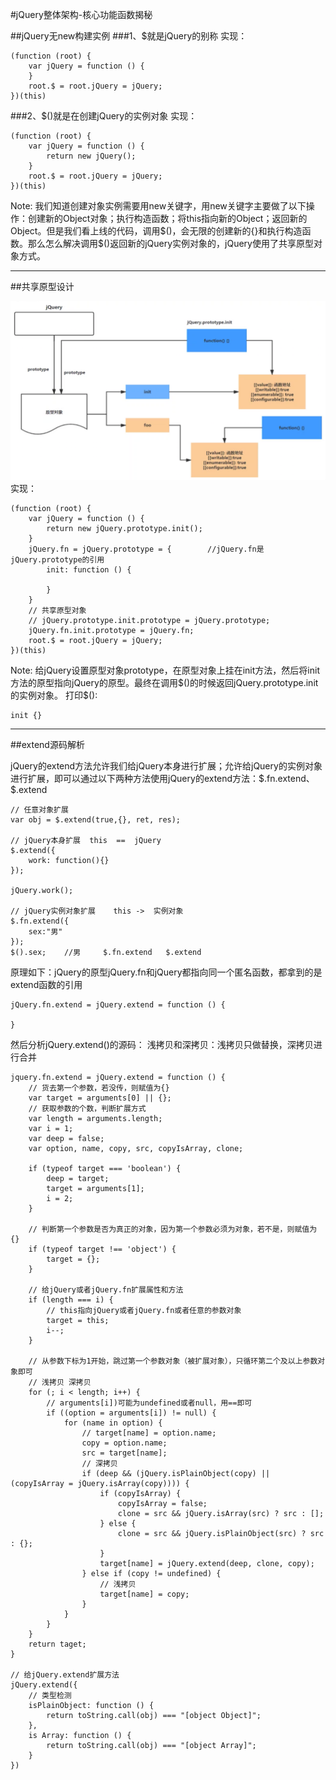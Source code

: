 #jQuery整体架构-核心功能函数揭秘

##jQuery无new构建实例
###1、$就是jQuery的别称
实现： 

    (function (root) {
        var jQuery = function () {
        }
        root.$ = root.jQuery = jQuery;
    })(this)


###2、$()就是在创建jQuery的实例对象
实现：

    (function (root) {
        var jQuery = function () {
            return new jQuery();
        }
        root.$ = root.jQuery = jQuery;
    })(this)


Note: 我们知道创建对象实例需要用new关键字，用new关键字主要做了以下操作：创建新的Object对象；执行构造函数；将this指向新的Object；返回新的Object。但是我们看上线的代码，调用\$()，会无限的创建新的{}和执行构造函数。那么怎么解决调用\$()返回新的jQuery实例对象的，jQuery使用了共享原型对象方式。

----

##共享原型设计
<div style="text-align: center;">
    <img src="../images/share_prototype1.png">
</div>
实现：

    (function (root) {
        var jQuery = function () {
            return new jQuery.prototype.init();
        }
        jQuery.fn = jQuery.prototype = {        //jQuery.fn是jQuery.prototype的引用
            init: function () {

            }
        }
        // 共享原型对象
        // jQuery.prototype.init.prototype = jQuery.prototype;
        jQuery.fn.init.prototype = jQuery.fn;
        root.$ = root.jQuery = jQuery;
    })(this)

Note: 给jQuery设置原型对象prototype，在原型对象上挂在init方法，然后将init方法的原型指向jQuery的原型。最终在调用\$()的时候返回jQuery.prototype.init的实例对象。
打印\$():

    init {}

----
##extend源码解析

jQuery的extend方法允许我们给jQuery本身进行扩展；允许给jQuery的实例对象进行扩展，即可以通过以下两种方法使用jQuery的extend方法：\$.fn.extend、$.extend

    // 任意对象扩展
    var obj = $.extend(true,{}, ret, res);

    // jQuery本身扩展  this  ==  jQuery
    $.extend({
    	work: function(){}
    });
    
    jQuery.work();
    
    // jQuery实例对象扩展    this ->  实例对象   
    $.fn.extend({
        sex:"男"
    });
    $().sex;    //男     $.fn.extend   $.extend

原理如下：jQuery的原型jQuery.fn和jQuery都指向同一个匿名函数，都拿到的是extend函数的引用

    jQuery.fn.extend = jQuery.extend = function () {
        
    }

然后分析jQuery.extend()的源码：
浅拷贝和深拷贝：浅拷贝只做替换，深拷贝进行合并

    jquery.fn.extend = jQuery.extend = function () {
        // 货去第一个参数，若没传，则赋值为{}
        var target = arguments[0] || {};
        // 获取参数的个数，判断扩展方式
        var length = arguments.length;
        var i = 1;
        var deep = false;
        var option, name, copy, src, copyIsArray, clone;

        if (typeof target === 'boolean') {
            deep = target;
            target = arguments[1];
            i = 2;
        }

        // 判断第一个参数是否为真正的对象，因为第一个参数必须为对象，若不是，则赋值为{}
        if (typeof target !== 'object') {
            target = {}; 
        }

        // 给jQuery或者jQuery.fn扩展属性和方法
        if (length === i) {
            // this指向jQuery或者jQuery.fn或者任意的参数对象
            target = this;
            i--;
        }

        // 从参数下标为1开始，跳过第一个参数对象（被扩展对象），只循环第二个及以上参数对象即可
        // 浅拷贝 深拷贝
        for (; i < length; i++) {
            // arguments[i])可能为undefined或者null，用==即可
            if ((option = arguments[i]) != null) {
                for (name in option) {
                    // target[name] = option.name;
                    copy = option.name;
                    src = target[name];
                    // 深拷贝
                    if (deep && (jQuery.isPlainObject(copy) || (copyIsArray = jQuery.isArray(copy)))) {
                        if (copyIsArray) {
                            copyIsArray = false;
                            clone = src && jQuery.isArray(src) ? src : [];
                        } else {
                            clone = src && jQuery.isPlainObject(src) ? src : {};
                        }
                        target[name] = jQuery.extend(deep, clone, copy);
                    } else if (copy != undefined) {
                        // 浅拷贝
                        target[name] = copy; 
                    }
                }
            } 
        }
        return taget;
    }

    // 给jQuery.extend扩展方法
    jQuery.extend({
        // 类型检测
        isPlainObject: function () {
            return toString.call(obj) === "[object Object]";
        },
        is Array: function () {
            return toString.call(obj) === "[object Array]";
        }
    })